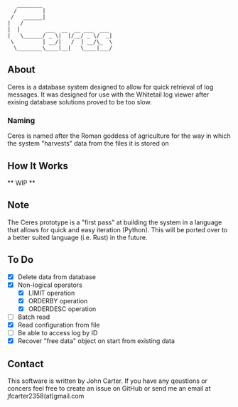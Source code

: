 ```
   ________
  /        |
 /   ______|
|   /
|  |        ___  __  __ ___  ___
|   \______/ _ \|  |/__/ _ \/  _|
 \         | __/|   /  | __/\_  \
  \________\____|__|   \____|___/
```
## About
Ceres is a database system designed to allow for quick retrieval of log messages. It was designed for use with the Whitetail log viewer after exising database solutions proved to be too slow.

### Naming
Ceres is named after the Roman goddess of agriculture for the way in which the system "harvests" data from the files it is stored on

## How It Works
** WIP **

## Note
The Ceres prototype is a "first pass" at building the system in a language that allows for quick and easy iteration (Python).  This will be ported over to a better suited language (i.e. Rust) in the future.

## To Do
- [x] Delete data from database
- [x] Non-logical operators
    - [x] LIMIT operation
    - [x] ORDERBY operation
    - [x] ORDERDESC operation
- [ ] Batch read
- [x] Read configuration from file
- [ ] Be able to access log by ID
- [x] Recover "free data" object on start from existing data

## Contact
This software is written by John Carter. If you have any qeustions or concers feel free to create an issue on GitHub or send me an email at jfcarter2358(at)gmail.com